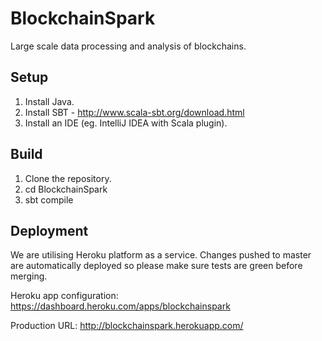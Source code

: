 # BlockchainSpark

Large scale data processing and analysis of blockchains.

## Setup

1. Install Java.
2. Install SBT - http://www.scala-sbt.org/download.html
3. Install an IDE (eg. IntelliJ IDEA with Scala plugin).

## Build

1. Clone the repository.
2. cd BlockchainSpark
3. sbt compile

## Deployment

We are utilising Heroku platform as a service. Changes pushed to master are automatically deployed so please make sure tests are green before merging.

Heroku app configuration: https://dashboard.heroku.com/apps/blockchainspark

Production URL: http://blockchainspark.herokuapp.com/

